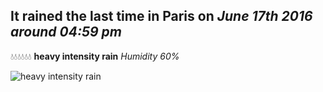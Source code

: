 ## It rained the last time in Paris on *June 17th 2016 around 04:59 pm*
💧💧💧💧💧💧  **heavy intensity rain** *Humidity 60%*

![heavy intensity rain](http://openweathermap.org/img/w/10d.png)
